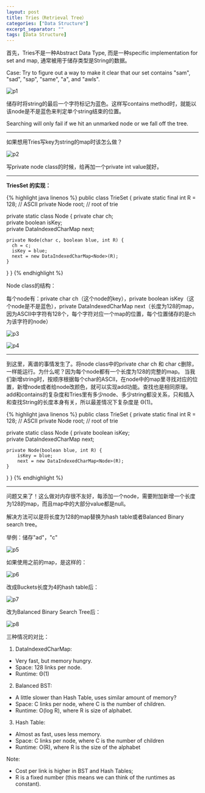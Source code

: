 ```yaml
---
layout: post
title: Tries（Retrieval Tree）
categories: ["Data Structure"]
excerpt_separator: ""
tags: [Data Structure]
---
```


首先，Tries不是一种Abstract Data Type, 而是一种specific implementation for set and map, 通常被用于储存类型是String的数据。  
  
Case: Try to figure out a way to make it clear that our set contains "sam", "sad", "sap", "same", "a", and "awls".

![p1]( /assets/img/tries/p1.png) 

储存时将string的最后一个字符标记为蓝色。这样写contains method时，就能以该node是不是蓝色来判定单个string结束的位置。  

Searching will only fail if we hit an unmarked node or we fall off the tree.  
  
  
---
如果想用Tries写key为string的map时该怎么做？  

![p2]( /assets/img/tries/p2.jpg) 

写private node class的时候，给再加一个private int value就好。  
  
---
<b>TriesSet 的实现：</b>

{% highlight java linenos %}
public class TrieSet {
  private static final int R = 128; // ASCII
  private Node root;    // root of trie

  private static class Node {
    private char ch;  
    private boolean isKey;   
    private DataIndexedCharMap next;

    private Node(char c, boolean blue, int R) {
      ch = c; 
      isKey = blue;
      next = new DataIndexedCharMap<Node>(R);
    }
  }
}
{% endhighlight %}

Node class的结构：  

每个node有：private char ch（这个node的key），private boolean isKey（这个node是不是蓝色），private DataIndexedCharMap next（长度为128的map，因为ASCII中字符有128个，每个字符对应一个map的位置，每个位置储存的是ch为该字符的node）  

![p3]( /assets/img/tries/p3.jpg) 

![p4]( /assets/img/tries/p4.jpg) 
  
---
到这里，离谱的事情发生了。将node class中的private char ch 和 char c删除，一样能运行。为什么呢？因为每个node都有一个长度为128的完整的map。
当我们新增string时，按顺序根据每个char的ASCII，在node中的map里寻找对应的位置，新增node或者给node改颜色，就可以实现add功能。查找也是相同原理。
add和contains的复杂度和Tries里有多少node、多少string都没关系，只和插入和查找String的长度本身有关，所以最差情况下复杂度是 Θ(1)。

{% highlight java linenos %} 
public class TrieSet {
  private static final int R = 128; // ASCII
  private Node root;    // root of trie

  private static class Node {
    private boolean isKey;   
    private DataIndexedCharMap next;

    private Node(boolean blue, int R) {
        isKey = blue;
        next = new DataIndexedCharMap<Node>(R);
    }
  }
}
{% endhighlight %}

---
问题又来了！这么做对内存很不友好，每添加一个node，需要附加新增一个长度为128的map，而且map中的大部分value都是null。

解决方法可以是将长度为128的map替换为hash table或者Balanced Binary search tree。

举例：储存"ad"，"c"  

![p5]( /assets/img/tries/p5.png) 

如果使用之前的map，是这样的：  

![p6]( /assets/img/tries/p6.jpg) 

改成Buckets长度为4的hash table后：

![p7]( /assets/img/tries/p7.jpg) 

改为Balanced Binary Search Tree后：

![p8]( /assets/img/tries/p8.png) 

三种情况的对比：

1. DataIndexedCharMap:
* Very fast, but memory hungry.
* Space: 128 links per node.
* Runtime: Θ(1)
2. Balanced BST:
* A little slower than Hash Table, uses similar amount of memory?
* Space: C links per node, where C is the number of children.
* Runtime: O(log R), where R is size of alphabet.
3. Hash Table:
* Almost as fast, uses less memory.
* Space: C links per node, where C is the number of children
* Runtime: O(R), where R is the size of the alphabet
  
Note:

* Cost per link is higher in BST and Hash Tables;
* R is a fixed number (this means we can think of the runtimes as constant).






